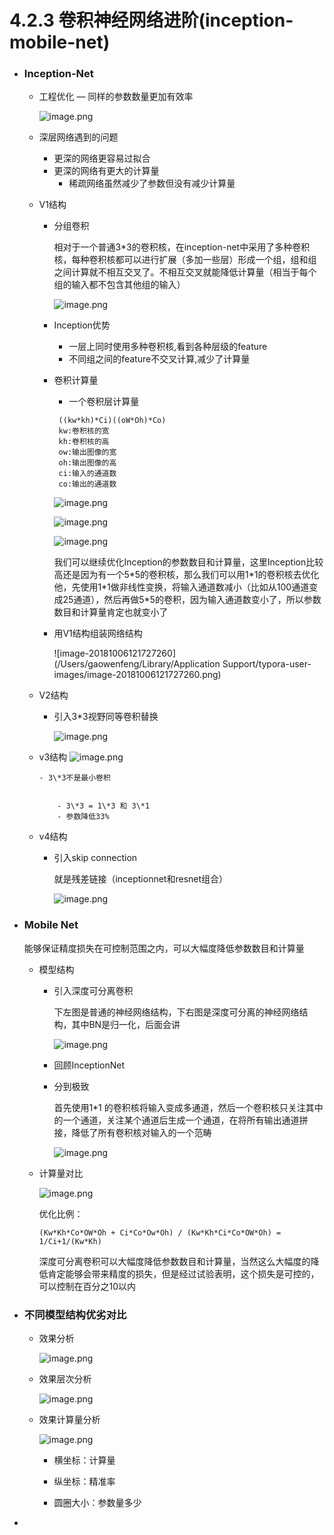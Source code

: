 # 4.2.3 卷积神经网络进阶(inception-mobile-net)

- ### Inception-Net

  - 工程优化 — 同样的参数数量更加有效率

    ![image.png](https://upload-images.jianshu.io/upload_images/7220971-4f8dea908fb9dd5f.png?imageMogr2/auto-orient/strip%7CimageView2/2/w/1240)

  - 深层网络遇到的问题

    - 更深的网络更容易过拟合
    - 更深的网络有更大的计算量
      - 稀疏网络虽然减少了参数但没有减少计算量

  - V1结构

    - 分组卷积

      相对于一个普通3\*3的卷积核，在inception-net中采用了多种卷积核，每种卷积核都可以进行扩展（多加一些层）形成一个组，组和组之间计算就不相互交叉了。不相互交叉就能降低计算量（相当于每个组的输入都不包含其他组的输入）

      ![image.png](https://upload-images.jianshu.io/upload_images/7220971-e58222cf6c523c5d.png?imageMogr2/auto-orient/strip%7CimageView2/2/w/1240)

    - Inception优势

      - 一层上同时使用多种卷积核,看到各种层级的feature
      - 不同组之间的feature不交叉计算,减少了计算量

    - 卷积计算量

      - 一个卷积层计算量

      ```
       ((kw*kh)*Ci)((oW*Oh)*Co)
       kw:卷积核的宽
       kh:卷积核的高
       ow:输出图像的宽
       oh:输出图像的高
       ci:输入的通道数
       co:输出的通道数
      ```

       ![image.png](https://upload-images.jianshu.io/upload_images/7220971-53b149a8937387bb.png?imageMogr2/auto-orient/strip%7CimageView2/2/w/1240)

       ![image.png](https://upload-images.jianshu.io/upload_images/7220971-6c48cee197d3a0f3.png?imageMogr2/auto-orient/strip%7CimageView2/2/w/1240)

       ![image.png](https://upload-images.jianshu.io/upload_images/7220971-29edf068f658ecc6.png?imageMogr2/auto-orient/strip%7CimageView2/2/w/1240)

       我们可以继续优化Inception的参数数目和计算量，这里Inception比较高还是因为有一个5\*5的卷积核，那么我们可以用1\*1的卷积核去优化他，先使用1\*1做非线性变换，将输入通道数减小（比如从100通道变成25通道），然后再做5\*5的卷积，因为输入通道数变小了，所以参数数目和计算量肯定也就变小了

    - 用V1结构组装网络结构

      ![image-20181006121727260](/Users/gaowenfeng/Library/Application Support/typora-user-images/image-20181006121727260.png)

  - V2结构

    - 引入3\*3视野同等卷积替换

      ![image.png](https://upload-images.jianshu.io/upload_images/7220971-8bc24d4b0d6e86e2.png?imageMogr2/auto-orient/strip%7CimageView2/2/w/1240)

  - v3结构
     ![image.png](https://upload-images.jianshu.io/upload_images/7220971-b0e544ad099ccf1b.png?imageMogr2/auto-orient/strip%7CimageView2/2/w/1240)

        - 3\*3不是最小卷积


            - 3\*3 = 1\*3 和 3\*1
            - 参数降低33%

  - v4结构


    - 引入skip connection

       就是残差链接（inceptionnet和resnet组合）

       ![image.png](https://upload-images.jianshu.io/upload_images/7220971-f7a2a6e4a70b493a.png?imageMogr2/auto-orient/strip%7CimageView2/2/w/1240)



- ### Mobile Net

  能够保证精度损失在可控制范围之内，可以大幅度降低参数数目和计算量

  - 模型结构

    - 引入深度可分离卷积

      下左图是普通的神经网络结构，下右图是深度可分离的神经网络结构，其中BN是归一化，后面会讲

      ![image.png](https://upload-images.jianshu.io/upload_images/7220971-38181b219ed82b1b.png?imageMogr2/auto-orient/strip%7CimageView2/2/w/1240)

    - 回顾InceptionNet

    - 分到极致

      首先使用1\*1 的卷积核将输入变成多通道，然后一个卷积核只关注其中的一个通道，关注某个通道后生成一个通道，在将所有输出通道拼接，降低了所有卷积核对输入的一个范畴

      ![image.png](https://upload-images.jianshu.io/upload_images/7220971-b967bac55c804715.png?imageMogr2/auto-orient/strip%7CimageView2/2/w/1240)

  - 计算量对比

    ![image.png](https://upload-images.jianshu.io/upload_images/7220971-2545c9e26c8ef98a.png?imageMogr2/auto-orient/strip%7CimageView2/2/w/1240)

    优化比例：

    ```
    (Kw*Kh*Co*OW*Oh + Ci*Co*Ow*Oh) / (Kw*Kh*Ci*Co*OW*Oh) = 1/Ci+1/(Kw*Kh)
    ```

    深度可分离卷积可以大幅度降低参数数目和计算量，当然这么大幅度的降低肯定能够会带来精度的损失，但是经过试验表明，这个损失是可控的，可以控制在百分之10以内

- ### 不同模型结构优劣对比

  - 效果分析

    ![image.png](https://upload-images.jianshu.io/upload_images/7220971-5ad6ded3ba6bdf6f.png?imageMogr2/auto-orient/strip%7CimageView2/2/w/1240)

  - 效果层次分析

    ![image.png](https://upload-images.jianshu.io/upload_images/7220971-94a38d5f2258e979.png?imageMogr2/auto-orient/strip%7CimageView2/2/w/1240)

  - 效果计算量分析

    ![image.png](https://upload-images.jianshu.io/upload_images/7220971-82c13262d09876df.png?imageMogr2/auto-orient/strip%7CimageView2/2/w/1240)

    - 横坐标：计算量

    - 纵坐标：精准率

    - 圆圈大小：参数量多少

- 






